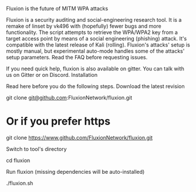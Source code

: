 Fluxion is the future of MITM WPA attacks

Fluxion is a security auditing and social-engineering research tool. It is a remake of linset by vk496 with (hopefully) fewer bugs and more functionality. The script attempts to retrieve the WPA/WPA2 key from a target access point by means of a social engineering (phishing) attack. It's compatible with the latest release of Kali (rolling). Fluxion's attacks' setup is mostly manual, but experimental auto-mode handles some of the attacks' setup parameters. Read the FAQ before requesting issues.

If you need quick help, fluxion is also available on gitter. You can talk with us on Gitter or on Discord.
Installation

Read here before you do the following steps.
Download the latest revision

git clone git@github.com:FluxionNetwork/fluxion.git

# Or if you prefer https 

git clone https://www.github.com/FluxionNetwork/fluxion.git

Switch to tool's directory

cd fluxion 

Run fluxion (missing dependencies will be auto-installed)

./fluxion.sh
